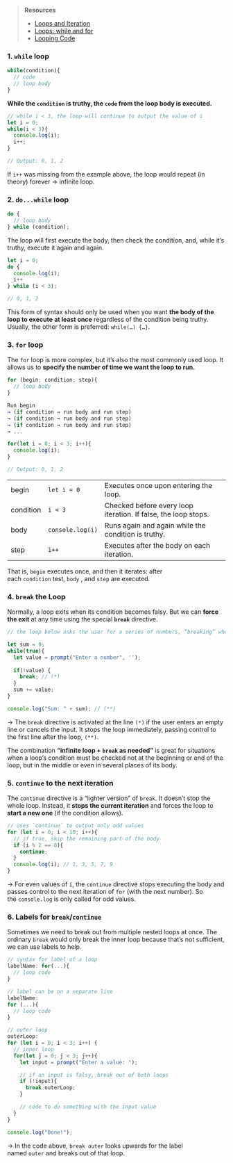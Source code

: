 > **Resources**
> - [Loops and Iteration](https://developer.mozilla.org/en-US/docs/Web/JavaScript/Guide/Loops_and_iteration)
> - [Loops: while and for](https://javascript.info/while-for)
> - [Looping Code](https://developer.mozilla.org/en-US/docs/Learn/JavaScript/Building_blocks/Looping_code)
### 1. `while` loop
```js
while(condition){
  // code
  // loop body
}
```
**While the `condition` is truthy, the `code` from the loop body is executed.**
```js
// while i < 3, the loop will continue to output the value of i
let i = 0; 
while(i < 3){
  console.log(i); 
  i++; 
}

// Output: 0, 1, 2
```

If `i++` was missing from the example above, the loop would repeat (in theory) forever → infinite loop. 
### 2. `do...while` loop
```js
do {
  // loop body
} while (condition); 
```
The loop will first execute the body, then check the condition, and, while it’s truthy, execute it again and again.
```js
let i = 0; 
do {
  console.log(i); 
  i++
} while (i < 3); 

// 0, 1, 2
```

This form of syntax should only be used when you want **the body of the loop to execute** **at least once** regardless of the condition being truthy. Usually, the other form is preferred: `while(…) {…}`.
### 3. `for` loop
The `for` loop is more complex, but it’s also the most commonly used loop. It allows us to **specify the number of time we want the loop to run.** 
```js
for (begin; condition; step){
  // loop body
}

Run begin 
→ (if condition → run body and run step) 
→ (if condition → run body and run step) 
→ (if condition → run body and run step) 
→ ...
```

```js
for(let i = 0; i < 3; i++){
  console.log(i); 
}

// Output: 0, 1, 2
```

|           |                  |                                                                |
| --------- | ---------------- | -------------------------------------------------------------- |
| begin     | `let i = 0`      | Executes once upon entering the loop.                          |
| condition | `i < 3`          | Checked before every loop iteration. If false, the loop stops. |
| body      | `console.log(i)` | Runs again and again while the condition is truthy.            |
| step      | `i++`            | Executes after the body on each iteration.                     |
That is, `begin` executes once, and then it iterates: after each `condition` test, `body` , and `step` are executed.
### 4. `break` the Loop
Normally, a loop exits when its condition becomes falsy. But we can **force the exit** at any time using the special **`break`** directive.
```js
// the loop below asks the user for a series of numbers, “breaking” when no number is entered

let sum = 0; 
while(true){
  let value = prompt("Enter a number", ''); 
  
  if(!value) {
    break; // (*)
  }
  sum += value; 
}

console.log("Sum: " + sum); // (**)
```
→ The `break` directive is activated at the line `(*)` if the user enters an empty line or cancels the input. It stops the loop immediately, passing control to the first line after the loop, `(**)`.

The combination **“infinite loop + `break` as needed”** is great for situations when a loop’s condition must be checked not at the beginning or end of the loop, but in the middle or even in several places of its body.
### 5. `continue` to the next iteration
The `continue` directive is a “lighter version” of `break`. It doesn’t stop the whole loop. Instead, it **stops the current iteration** and forces the loop to **start a new one** (if the condition allows).
```js
// uses `continue` to output only odd values
for (let i = 0; i < 10; i++){
  // if true, skip the remaining part of the body
  if (i % 2 == 0){
    continue; 
  }
  console.log(i); // 1, 3, 5, 7, 9
}
```
→ For even values of `i`, the `continue` directive stops executing the body and passes control to the next iteration of `for` (with the next number). So the `console.log` is only called for odd values.
### 6. Labels for `break`/`continue`
Sometimes we need to break out from multiple nested loops at once. The ordinary `break` would only break the inner loop because that’s not sufficient, we can use labels to help. 
```js
// syntax for label of a loop
labelName: for(...){
  // loop code
}

// label can be on a separate line
labelName: 
for (...){
  // loop code
}
```

```js
// outer loop
outerLoop: 
for (let i = 0; i < 3; i++) {
  // inner loop
  for(let j = 0; j < 3; j++){
    let input = prompt("Enter a value: ");

    // if an input is falsy, break out of both loops
    if (!input){
      break outerLoop; 
    }

    // code to do something with the input value
  }
}

console.log("Done!"); 
```
→ In the code above, `break outer` looks upwards for the label named `outer` and breaks out of that loop.